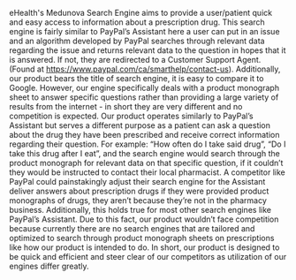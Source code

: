 eHealth's Medunova Search Engine aims to provide a user/patient quick and easy access to information about a prescription drug. This search engine is fairly similar to PayPal’s Assistant here a user can put in an issue and an algorithm developed by PayPal searches through relevant data regarding the issue and returns relevant data to the question in hopes that it is answered. If not, they are redirected to a Customer Support Agent. (Found at https://www.paypal.com/ca/smarthelp/contact-us). Additionally, our product bears the title of search engine, it is easy to compare it to Google. However, our engine specifically deals with a product monograph sheet to answer specific questions rather than providing a large variety of results from the internet - in short they are very different and no competition is expected. Our product operates similarly to PayPal’s Assistant but serves a different purpose as a patient can ask a question about the drug they have been prescribed and receive correct information regarding their question. For example: “How often do I take said drug”, “Do I take this drug after I eat”, and the search engine would search through the product monograph for relevant data on that specific question, if it couldn’t they would be instructed to contact their local pharmacist. A competitor like PayPal could painstakingly adjust their search engine for the Assistant deliver answers about prescription drugs if they were provided product monographs of drugs, they aren’t because they’re not in the pharmacy business. Additionally, this holds true for most other search engines like PayPal’s Assistant. Due to this fact, our product wouldn’t face competition because currently there are no search engines that are tailored and optimized to search through product monograph sheets on prescriptions like how our product is intended to do. In short, our product is designed to be quick and efficient and steer clear of our competitors as utilization of our engines differ greatly.